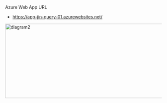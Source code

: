 Azure Web App URL
* https://app-jin-query-01.azurewebsites.net/

<img width="710" height="239" alt="diagram2" src="https://github.com/user-attachments/assets/cd62a3c9-896d-4cd5-b33f-25d140fa2ca8" />
